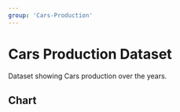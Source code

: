 ```yaml
---
group: 'Cars-Production'
---
```


# Cars Production Dataset

Dataset showing Cars production over the years.

## Chart

<LineChart
    title="Worldwide car production"
    xAxis="Year"
    yAxis="Worldwide car production (in millions)"
    data="cars-production-data.csv"
/>